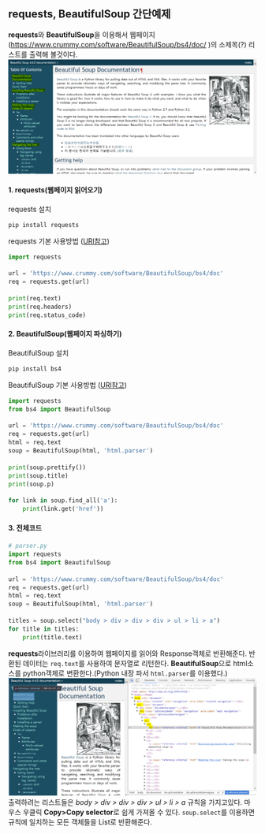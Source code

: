 ## requests, BeautifulSoup 간단예제

**requests**와 **BeautifulSoup**을 이용해서 웹페이지(https://www.crummy.com/software/BeautifulSoup/bs4/doc/ )의 소제목(?) 리스트를 출력해 볼것이다.
![웹페이지 이미지](./webpage.png)

#### 1. requests(웹페이지 읽어오기)<br> 
requests 설치
```bash
pip install requests
```
requests 기본 사용방법 ([URl참고](http://docs.python-requests.org/en/latest/user/quickstart/#make-a-request))
```python
import requests

url = 'https://www.crummy.com/software/BeautifulSoup/bs4/doc'
req = requests.get(url)

print(req.text)
print(req.headers)
print(req.status_code)
```
#### 2. BeautifulSoup(웹페이지 파싱하기)<br> 
BeautifulSoup 설치
```bash
pip install bs4
```
BeautifulSoup 기본 사용방법 ([URl참고](https://www.crummy.com/software/BeautifulSoup/bs4/doc/))
```python
import requests
from bs4 import BeautifulSoup

url = 'https://www.crummy.com/software/BeautifulSoup/bs4/doc'
req = requests.get(url)
html = req.text
soup = BeautifulSoup(html, 'html.parser')

print(soup.prettify())
print(soup.title)
print(soup.p)

for link in soup.find_all('a'):
    print(link.get('href'))
```

#### 3. 전체코드<br> 
```python
# parser.py
import requests
from bs4 import BeautifulSoup

url = 'https://www.crummy.com/software/BeautifulSoup/bs4/doc'
req = requests.get(url)
html = req.text
soup = BeautifulSoup(html, 'html.parser')

titles = soup.select("body > div > div > div > ul > li > a")
for title in titles:
    print(title.text)
```
**requests**라이브러리를 이용하여 웹페이지를 읽어와 Response객체로 반환해준다. 반환된 데이터는 `req.text`를 사용하여 문자열로 리턴한다.
**BeautifulSoup**으로 html소스를 python객체로 변환한다.(Python 내장 파서 `html.parser`를 이용했다.)
![웹페이지 이미지](./webpage-html.png)
출력하려는 리스트들은 _body > div > div > div > ul > li > a_ 규칙을 가지고있다. 
마우스 우클릭 **Copy>Copy selector**로 쉽게 가져올 수 있다. `soup.select`를 이용하면 규칙에 일치하는 모든 객체들을 List로 반환해준다.